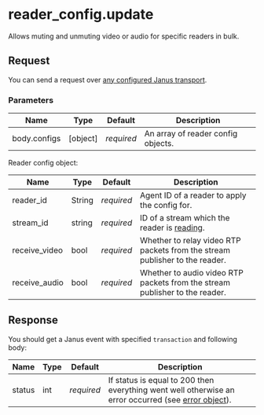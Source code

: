 # reader_config.update

Allows muting and unmuting video or audio for specific readers in bulk.

## Request

You can send a request over [any configured Janus transport](https://janus.conf.meetecho.com/docs/rest.html).

### Parameters

Name          | Type     | Default    | Description
------------- | -------- | ---------- | ---------------------------
body.configs  | [object] | _required_ | An array of reader config objects.

Reader config object:

Name          | Type   | Default    | Description
------------- | ------ | ---------- | ----------------------------------------------
reader_id     | String | _required_ | Agent ID of a reader to apply the config for.
stream_id     | string | _required_ | ID of a stream which the reader is [reading](apu.stream.read.md).
receive_video | bool   | _required_ | Whether to relay video RTP packets from the stream publisher to the reader.
receive_audio | bool   | _required_ | Whether to audio video RTP packets from the stream publisher to the reader.

## Response

You should get a Janus event with specified `transaction` and following body:

Name      | Type   | Default    | Description
--------- | ------ | ---------- | -----------
status    | int    | _required_ | If status is equal to 200 then everything went well otherwise an error occurred (see [error object](./api.error.md)).
